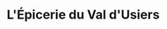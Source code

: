 ---
title: "L'Épicerie du Val d'Usiers"
url: /goux-les-usiers/lepicerie-du-val-dusiers/
shop: boulangerie
---